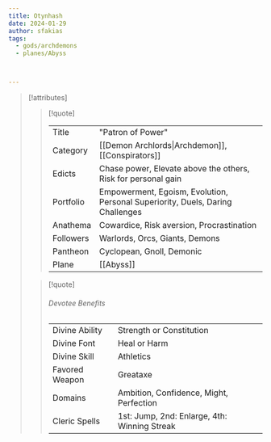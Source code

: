 ```yaml
---
title: Otynhash
date: 2024-01-29
author: sfakias
tags:
  - gods/archdemons
  - planes/Abyss



---
```

> [!attributes]
> 
> > [!quote]
> >
> > | | |
> > | --- | --- |
> > | Title | "Patron of Power" |
> > | Category | [[Demon Archlords\|Archdemon]], [[Conspirators]] |
> > | Edicts | Chase power, Elevate above the others, Risk for personal gain |
> > | Portfolio | Empowerment, Egoism, Evolution, Personal Superiority, Duels, Daring Challenges |
> > | Anathema | Cowardice, Risk aversion, Procrastination |
> > | Followers | Warlords, Orcs, Giants, Demons |
> > | Pantheon | Cyclopean, Gnoll, Demonic |
> > | Plane | [[Abyss]] |
>
> > [!quote]
> > 
> > ###### Devotee Benefits
> > | | |
> > | --- | --- |
> > | Divine Ability | Strength or Constitution |
> > | Divine Font | Heal or Harm |
> > | Divine Skill | Athletics |
> > | Favored Weapon | Greataxe |
> > | Domains | Ambition, Confidence, Might, Perfection |
> > | Cleric Spells | 1st: Jump, 2nd: Enlarge, 4th: Winning Streak |
